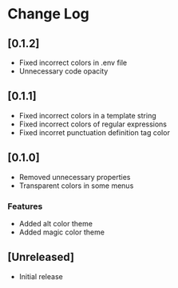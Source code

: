 # Change Log

## [0.1.2]
- Fixed incorrect colors in .env file
- Unnecessary code opacity

## [0.1.1]
- Fixed incorrect colors in a template string
- Fixed incorrect colors of regular expressions
- Fixed incorret punctuation definition tag color
## [0.1.0]
- Removed unnecessary properties
- Transparent colors in some menus
### Features
- Added alt color theme
- Added magic color theme
## [Unreleased]

- Initial release
